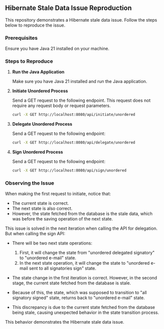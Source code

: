 ## Hibernate Stale Data Issue Reproduction

This repository demonstrates a Hibernate stale data issue. Follow the steps below to reproduce the issue.

### Prerequisites

Ensure you have Java 21 installed on your machine.

### Steps to Reproduce

1. **Run the Java Application**

   Make sure you have Java 21 installed and run the Java application.

2. **Initiate Unordered Process**

   Send a GET request to the following endpoint. This request does not require any request body or request parameters.

   ```sh
   curl -X GET http://localhost:8080/api/initiate/unordered
   ```

3. **Delegate Unordered Process**

   Send a GET request to the following endpoint:

   ```sh
   curl -X GET http://localhost:8080/api/delegate/unordered
   ```

4. **Sign Unordered Process**

   Send a GET request to the following endpoint:

   ```sh
   curl -X GET http://localhost:8080/api/sign/unordered
   ```

### Observing the Issue

When making the first request to initiate, notice that:

- The current state is correct.
- The next state is also correct.
- However, the state fetched from the database is the stale data, which was before the saving operation of the next state.

This issue is solved in the next iteration when calling the API for delegation. But when calling the sign API:

- There will be two next state operations:
  1. First, it will change the state from "unordered delegated signatory" to "unordered e-mail" state.
  2. In the next state operation, it will change the state to "unordered e-mail sent to all signatories sign" state.
  
- The state change in the first iteration is correct. However, in the second stage, the current state fetched from the database is stale.
- Because of this, the state, which was supposed to transition to "all signatory signed" state, returns back to "unordered e-mail" state.
- This discrepancy is due to the current state fetched from the database being stale, causing unexpected behavior in the state transition process.
  
This behavior demonstrates the Hibernate stale data issue.
